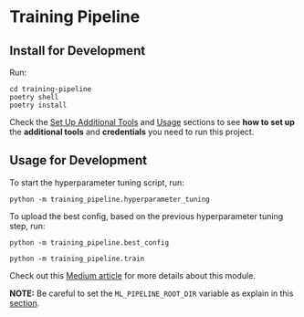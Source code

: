 # Training Pipeline

## Install for Development

Run:
```shell
cd training-pipeline
poetry shell
poetry install
```

Check the [Set Up Additional Tools](https://github.com/iusztinpaul/energy-forecasting#-set-up-additional-tools-) and [Usage](https://github.com/iusztinpaul/energy-forecasting#usage) sections to see **how to set up** the **additional tools** and **credentials** you need to run this project.


## Usage for Development

To start the hyperparameter tuning script, run:
```shell
python -m training_pipeline.hyperparameter_tuning
```

To upload the best config, based on the previous hyperparameter tuning step, run:
```shell
python -m training_pipeline.best_config
```

```shell
python -m training_pipeline.train
```

Check out this [Medium article](placeholder-medium-article) for more details about this module.


**NOTE:** Be careful to set the `ML_PIPELINE_ROOT_DIR` variable as explain in this [section](https://github.com/iusztinpaul/energy-forecasting#set-up-the-ml_pipeline_root_dir-variable).
